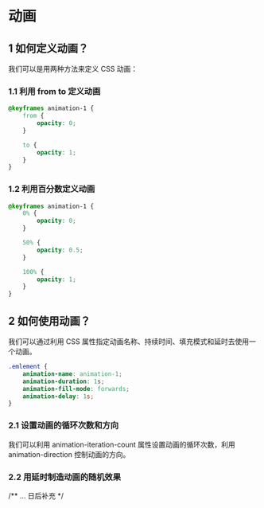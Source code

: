 # 动画

## 1 如何定义动画？

我们可以是用两种方法来定义 CSS 动画：

### 1.1 利用 from to 定义动画

```css 
@keyframes animation-1 {
    from {
        opacity: 0;
    }

    to {
        opacity: 1;
    }
}
```

### 1.2 利用百分数定义动画

```css
@keyframes animation-1 {
    0% {
        opacity: 0;
    }

    50% {
        opacity: 0.5;
    }

    100% {
        opacity: 1;
    }
}
```

## 2 如何使用动画？

我们可以通过利用 CSS 属性指定动画名称、持续时间、填充模式和延时去使用一个动画。

```css 
.emlement {
    animation-name: animation-1;
    animation-duration: 1s;
    animation-fill-mode: forwards;
    animation-delay: 1s;
}
```

### 2.1 设置动画的循环次数和方向

我们可以利用 animation-iteration-count 属性设置动画的循环次数，利用 animation-direction 控制动画的方向。

### 2.2 用延时制造动画的随机效果

/** ... 日后补充 */


